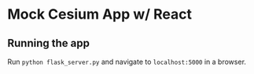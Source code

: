 # Mock Cesium App w/ React

## Running the app

Run `python flask_server.py` and navigate to `localhost:5000` in a browser.
